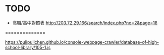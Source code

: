 
# TODO
- 高職/高中對照表
http://203.72.29.166/search/index.php?no=2&page=18

==============

https://pulipulichen.github.io/console-webpage-crawler/database-of-high-school-library/105-1.js
